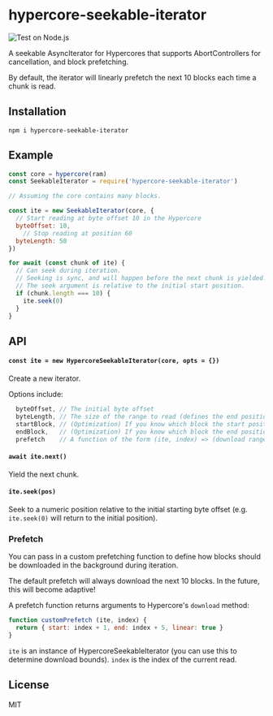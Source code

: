 # hypercore-seekable-iterator
![Test on Node.js](https://github.com/andrewosh/hypercore-seekable-iterator/workflows/Test%20on%20Node.js/badge.svg)

A seekable AsyncIterator for Hypercores that supports AbortControllers for cancellation, and block prefetching.

By default, the iterator will linearly prefetch the next 10 blocks each time a chunk is read.

## Installation
```
npm i hypercore-seekable-iterator
```

## Example
```js
const core = hypercore(ram)
const SeekableIterator = require('hypercore-seekable-iterator')

// Assuming the core contains many blocks.

const ite = new SeekableIterator(core, {
  // Start reading at byte offset 10 in the Hypercore
  byteOffset: 10,
    // Stop reading at position 60
  byteLength: 50
})

for await (const chunk of ite) {
  // Can seek during iteration.
  // Seeking is sync, and will happen before the next chunk is yielded.
  // The seek argument is relative to the initial start position.
  if (chunk.length === 10) {
    ite.seek(0)
  }
}
```

## API

#### `const ite = new HypercoreSeekableIterator(core, opts = {})`
Create a new iterator.

Options include:
```js
  byteOffset, // The initial byte offset
  byteLength, // The size of the range to read (defines the end position)
  startBlock, // (Optimization) If you know which block the start position is in, this speeds up the first read
  endBlock,   // (Optimization) If you know which block the end position is in, this speeds up the first read,
  prefetch    // A function of the form (ite, index) => (download range)
```

#### `await ite.next()`
Yield the next chunk.

#### `ite.seek(pos)`
Seek to a numeric position relative to the initial starting byte offset (e.g. `ite.seek(0)` will return to the initial position).

### Prefetch
You can pass in a custom prefetching function to define how blocks should be downloaded in the background during iteration.

The default prefetch will always download the next 10 blocks. In the future, this will become adaptive!

A prefetch function returns arguments to Hypercore's `download` method:
```js
function customPrefetch (ite, index) {
  return { start: index + 1, end: index + 5, linear: true }
}
```
`ite` is an instance of HypercoreSeekableIterator (you can use this to determine download bounds).
`index` is the index of the current read.

## License
MIT
